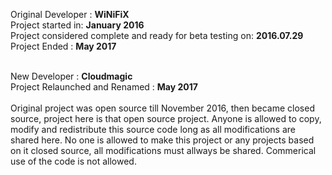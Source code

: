 Original Developer : <b>WiNiFiX</b><br>
Project started in: <b>January 2016</b><br>
Project considered complete and ready for beta testing on: <b>2016.07.29</b><br>
Project Ended : <b>May 2017</b><br><br>

New Developer : <b>Cloudmagic</b><br>
Project Relaunched and Renamed : <b>May 2017</b><br>
<br>
Original project was open source till November 2016, then became closed source, project here is that open source project.
Anyone is allowed to copy, modify and redistribute this source code long as all modifications are shared here.
No one is allowed to make this project or any projects based on it closed source, all modifications must allways be shared.
Commerical use of the code is not allowed.
